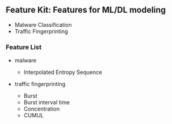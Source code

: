 ## Feature Kit: Features for ML/DL modeling

- Malware Classification
- Traffic Fingerprinting



### Feature List

* malware
   - Interpolated Entropy Sequence
   
* traffic fingerprinting
   - Burst
   - Burst interval time
   - Concentration
   - CUMUL
